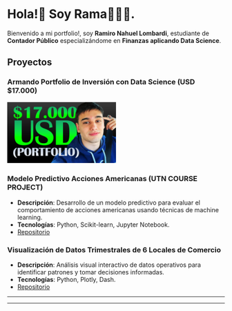 # Hola!👋 Soy Rama👨🏻‍💻.

Bienvenido a mi portfolio!, soy **Ramiro Nahuel Lombardi**, estudiante de **Contador Público** especializándome en **Finanzas aplicando Data Science**.

## Proyectos

### Armando Portfolio de Inversión con Data Science (USD $17.000)
<img src="prueba.png" alt="Portfolio USD 17.000" width="50%">

### Modelo Predictivo Acciones Americanas (UTN COURSE PROJECT)
- **Descripción**: Desarrollo de un modelo predictivo para evaluar el comportamiento de acciones americanas usando técnicas de machine learning.
- **Tecnologías**: Python, Scikit-learn, Jupyter Notebook.
- [Repositorio](#)

### Visualización de Datos Trimestrales de 6 Locales de Comercio
- **Descripción**: Análisis visual interactivo de datos operativos para identificar patrones y tomar decisiones informadas.
- **Tecnologías**: Python, Plotly, Dash.
- [Repositorio](#)

---



---
